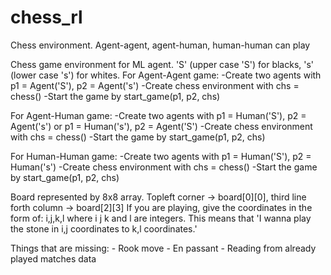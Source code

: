 # chess_rl
Chess environment. Agent-agent, agent-human, human-human can play

Chess game environment for ML agent. 'S' (upper case 'S') for blacks, 's' (lower case 's') for whites.
For Agent-Agent game:
      -Create two agents with p1 = Agent('S'), p2 = Agent('s')
      -Create chess environment with chs = chess()
      -Start the game by start_game(p1, p2, chs)

For Agent-Human game:
      -Create two agents with p1 = Human('S'), p2 = Agent('s')  or  p1 = Human('s'), p2 = Agent('S')
      -Create chess environment with chs = chess()
      -Start the game by start_game(p1, p2, chs)

For Human-Human game:
      -Create two agents with p1 = Human('S'), p2 = Human('s')
      -Create chess environment with chs = chess()
      -Start the game by start_game(p1, p2, chs)

Board represented by 8x8 array. Topleft corner -> board[0][0], third line forth column -> board[2][3]
If you are playing, give the coordinates in the form of:
i,j,k,l 
where i j k and l are integers. This means that 'I wanna play the stone in i,j coordinates to k,l coordinates.'

Things that are missing:
      - Rook move
      - En passant
      - Reading from already played matches data
